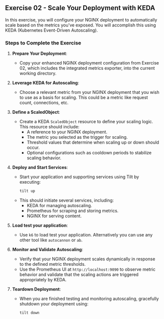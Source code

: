 ## Exercise 02 - Scale Your Deployment with KEDA

In this exercise, you will configure your NGINX deployment to automatically scale based on the metrics you've exposed. You will accomplish this using KEDA (Kubernetes Event-Driven Autoscaling).

### Steps to Complete the Exercise

1. **Prepare Your Deployment**:
   - Copy your enhanced NGINX deployment configuration from Exercise 02, which includes the integrated metrics exporter, into the current working directory.

2. **Leverage KEDA for Autoscaling**:
   - Choose a relevant metric from your NGINX deployment that you wish to use as a basis for scaling. This could be a metric like request count, connections, etc.

3. **Define a ScaledObject**:
   - Create a KEDA `ScaledObject` resource to define your scaling logic. This resource should include:
     - A reference to your NGINX deployment.
     - The metric you selected as the trigger for scaling.
     - Threshold values that determine when scaling up or down should occur.
     - Optional configurations such as cooldown periods to stabilize scaling behavior.

4. **Deploy and Start Services**:
   - Start your application and supporting services using Tilt by executing:
     ```bash
     tilt up
     ```
   - This should initiate several services, including:
     - KEDA for managing autoscaling.
     - Prometheus for scraping and storing metrics.
     - NGINX for serving content.

5. **Load test your application**:
   - Use `k6` to load test your application. Alternatively you can use any other tool like `autocannon` or `ab`.

6. **Monitor and Validate Autoscaling**:
   - Verify that your NGINX deployment scales dynamically in response to the defined metric thresholds.
   - Use the Prometheus UI at `http://localhost:9090` to observe metric behavior and validate that the scaling actions are triggered appropriately by KEDA.

7. **Teardown Deployment**:
   - When you are finished testing and monitoring autoscaling, gracefully shutdown your deployment using:
     ```bash
     tilt down
     ```
